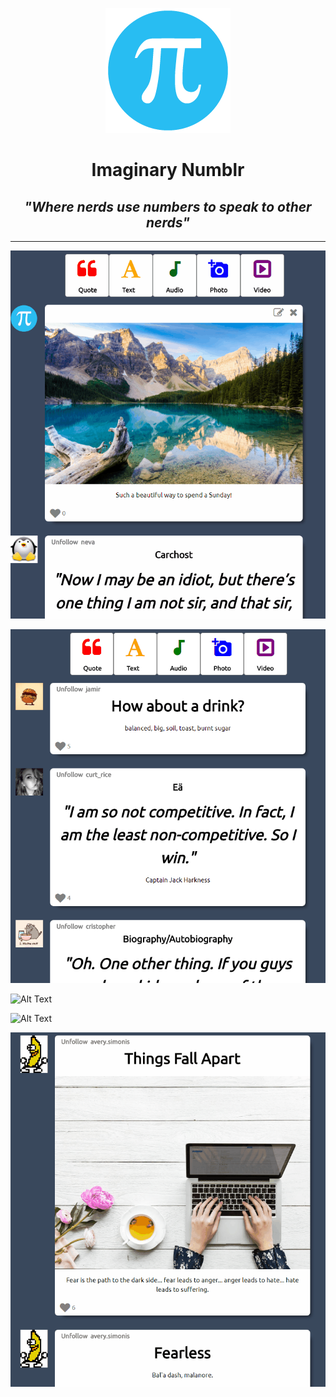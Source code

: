 <p align="center"> 
  <a href="https://imaginarynumblr.herokuapp.com/">
    <img src="https://github.com/MoistCode/ImaginaryNumblr/blob/master/app/assets/images/default_user.png">
  </a>
  
  <br>
  <h1 align="center">Imaginary Numblr</h1>
  <h2 align="center" font-style="italic"><i>"Where nerds use numbers to speak to other nerds"</i></h2>
</p>  

***


![Creation](https://github.com/MoistCode/ImaginaryNumblr/blob/master/readme_gifs/Creation%20bar.gif)

![Alt Text](https://github.com/MoistCode/ImaginaryNumblr/blob/master/readme_gifs/edit%20delete.gif)

![Alt Text](https://github.com/MoistCode/ImaginaryNumblr/blob/master/readme_gifs/delete.gif)

![Alt Text](https://github.com/MoistCode/ImaginaryNumblr/blob/master/readme_gifs/like.gif)

![Alt Text](https://github.com/MoistCode/ImaginaryNumblr/blob/master/readme_gifs/unfollow.gif)
